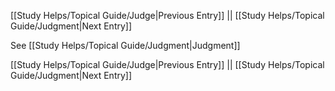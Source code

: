 [[Study Helps/Topical Guide/Judge|Previous Entry]]  ||  [[Study Helps/Topical Guide/Judgment|Next Entry]]

 See [[Study Helps/Topical Guide/Judgment|Judgment]]

[[Study Helps/Topical Guide/Judge|Previous Entry]]  ||  [[Study Helps/Topical Guide/Judgment|Next Entry]]